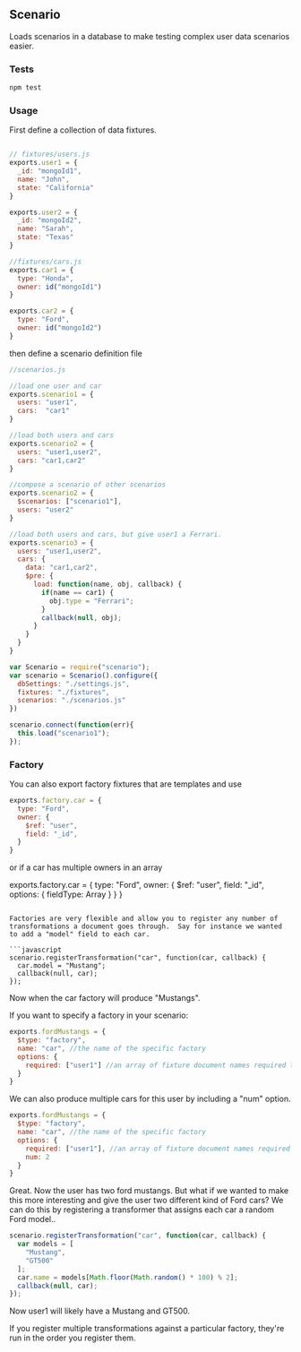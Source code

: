 ## Scenario

Loads scenarios in a database to make testing complex user data scenarios easier.


### Tests
```bash
npm test
```

### Usage
First define a collection of data fixtures.
```javascript

// fixtures/users.js
exports.user1 = {
  _id: "mongoId1",
  name: "John",
  state: "California"
}

exports.user2 = {
  _id: "mongoId2",
  name: "Sarah",
  state: "Texas"
}

//fixtures/cars.js
exports.car1 = {
  type: "Honda",
  owner: id("mongoId1")
}

exports.car2 = {
  type: "Ford",
  owner: id("mongoId2")
}

```


then define a scenario definition file

```javascript
//scenarios.js

//load one user and car
exports.scenario1 = {
  users: "user1",
  cars:  "car1"
}

//load both users and cars
exports.scenario2 = {
  users: "user1,user2",
  cars: "car1,car2"
}

//compose a scenario of other scenarios
exports.scenario2 = {
  $scenarios: ["scenario1"],
  users: "user2"
}

//load both users and cars, but give user1 a Ferrari.
exports.scenario3 = {
  users: "user1,user2",
  cars: {
    data: "car1,car2",
    $pre: {
      load: function(name, obj, callback) {
        if(name == car1) {
          obj.type = "Ferrari";
        }
        callback(null, obj);
      }
    }
  }
}
```

```javascript
var Scenario = require("scenario");
var scenario = Scenario().configure({
  dbSettings: "./settings.js",
  fixtures: "./fixtures",
  scenarios: "./scenarios.js"
})

scenario.connect(function(err){
  this.load("scenario1");
});
```


### Factory
You can also export factory fixtures that are templates and use
```javascript
exports.factory.car = {
  type: "Ford",
  owner: {
    $ref: "user",
    field: "_id",
  }
}
```
or if a car has multiple owners in an array

exports.factory.car = {
  type: "Ford",
  owner: {
    $ref: "user",
    field: "_id",
    options: {
      fieldType: Array
    }
  }
}
```

Factories are very flexible and allow you to register any number of transformations a document goes through.  Say for instance we wanted to add a "model" field to each car.

```javascript
scenario.registerTransformation("car", function(car, callback) {
  car.model = "Mustang";
  callback(null, car);
});
```
Now when the car factory will produce "Mustangs".

If you want to specify a factory in your scenario:

```javascript
exports.fordMustangs = {
  $type: "factory",
  name: "car", //the name of the specific factory
  options: {
    required: ["user1"] //an array of fixture document names required to build the object.
  }
}
```

We can also produce multiple cars for this user by including a "num" option.

```javascript
exports.fordMustangs = {
  $type: "factory",
  name: "car", //the name of the specific factory
  options: {
    required: ["user1"], //an array of fixture document names required to build the object.
    num: 2
  }
}
```
Great. Now the user has two ford mustangs. But what if we wanted to make this more interesting and give
the user two different kind of Ford cars?  We can do this by registering a transformer that assigns each
car a random Ford model..

```javascript
scenario.registerTransformation("car", function(car, callback) {
  var models = [
    "Mustang",
    "GT500"
  ];
  car.name = models[Math.floor(Math.random() * 100) % 2];
  callback(null, car);
});
```
Now user1 will likely have a Mustang and GT500.

If you register multiple transformations against a particular factory, they're run in the order you register them.

